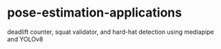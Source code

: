 # pose-estimation-applications
deadlift counter, squat validator, and hard-hat detection using mediapipe and YOLOv8
